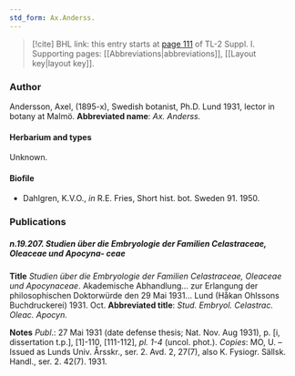```yaml
---
std_form: Ax.Anderss.
---
```


> [!cite] BHL link: this entry starts at [page 111](https://www.biodiversitylibrary.org/page/33264838) of TL-2 Suppl. I.
> Supporting pages: [[Abbreviations|abbreviations]], [[Layout key|layout key]].

### Author

Andersson, Axel, (1895-x), Swedish botanist, Ph.D. Lund 1931, lector in botany at Malmö. 
**Abbreviated name**: *Ax. Anderss.*

#### Herbarium and types

Unknown.

#### Biofile

- Dahlgren, K.V.O., *in* R.E. Fries, Short hist. bot. Sweden 91. 1950.

### Publications

##### n.19.207. Studien über die Embryologie der Familien Celastraceae, Oleaceae und Apocyna- ceae

**Title**
*Studien über die Embryologie der Familien Celastraceae, Oleaceae und Apocynaceae*. Akademische Abhandlung... zur Erlangung der philosophischen Doktorwürde den 29 Mai 1931... Lund (Håkan Ohlssons Buchdruckerei) 1931. Oct.
**Abbreviated title**: *Stud. Embryol. Celastrac. Oleac. Apocyn.*

**Notes**
*Publ*.: 27 Mai 1931 (date defense thesis; Nat. Nov. Aug 1931), p. \[i, dissertation t.p.\], \[1\]-110, \[111-112\], *pl. 1-4* (uncol. phot.). *Copies*: MO, U. – Issued as Lunds Univ. Årsskr., ser. 2. Avd. 2, 27(7), also K. Fysiogr. Sällsk. Handl., ser. 2. 42(7). 1931.

